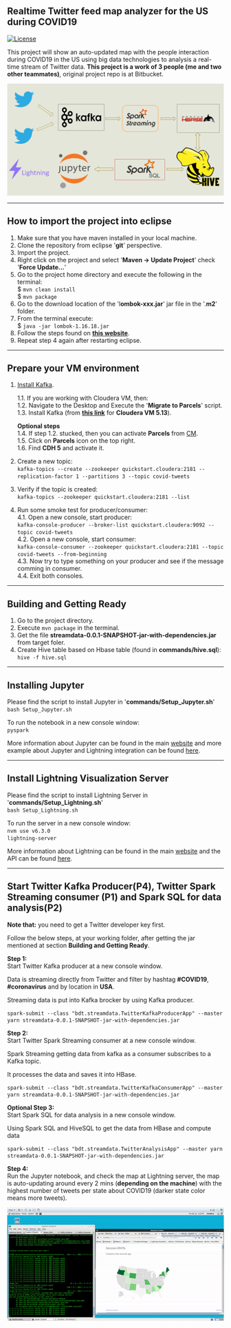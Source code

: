 ## Realtime Twitter feed map analyzer for the US during COVID19

[![License](https://img.shields.io/github/license/mashape/apistatus.svg?maxAge=2592000)](https://github.com/ahmedhamdy90/deep-learning-specialization-coursera/blob/master/LICENSE)

This project will show an auto-updated map with the people interaction during COVID19 in the US using big data technologies to analysis a real-time stream of Twitter data. **This project is a work of 3 people (me and two other teammates)**, original project repo is at Bitbucket. 

![data flow of the whole project](data-flow.png)

---

## How to import the project into eclipse

1. Make sure that you have maven installed in your local machine.
2. Clone the repository from eclipse '**git**' perspective.
3. Import the project.
4. Right click on the project and select '**Maven -> Update Project**' check '**Force Update...**'
5. Go to the project home directory and execute the following in the terminal:   
	$ `mvn clean install`   
	$ `mvn package`
6. Go to the download location of the 'l**ombok-xxx.jar**' jar file in the '.**m2**' folder.
7. From the terminal execute:   
	$ `java -jar lombok-1.16.18.jar`
8. Follow the steps found on **[this website](https://howtodoinjava.com/automation/lombok-eclipse-installation-examples/)**.
9. Repeat step 4 again after restarting eclipse.

---

## Prepare your VM environment

1. [Install Kafka](https://blog.clairvoyantsoft.com/installing-apache-kafka-on-clouderas-quickstart-vm-8245d8d0ebe5).

	1.1. If you are working with Cloudera VM, then:   
	1.2. Navigate to the Desktop and Execute the '**Migrate to Parcels**' script.   
	1.3. Install Kafka (from **[this link](http://archive.cloudera.com/kafka/parcels/3.1.1/)** for **Cloudera VM  5.13**).   

	**Optional steps**   
	1.4. If step 1.2. stucked, then you can activate **Parcels** from [CM](http://quickstart.cloudera:7180/cmf/home).   
	1.5. Click on **Parcels** icon on the top right.   
	1.6. Find **CDH 5** and activate it.   
	
2. Create a new topic:   
`kafka-topics --create --zookeeper quickstart.cloudera:2181 --replication-factor 1 --partitions 3 --topic covid-tweets`

3. Verify if the topic is created:   
`kafka-topics --zookeeper quickstart.cloudera:2181 --list`

4. Run some smoke test for producer/consumer:   
	4.1. Open a new console, start producer:   
		`kafka-console-producer --broker-list quickstart.cloudera:9092 --topic covid-tweets`   
	4.2. Open a new console, start consumer:   
		`kafka-console-consumer --zookeeper quickstart.cloudera:2181 --topic covid-tweets --from-beginning`   
	4.3. Now try to type something on your producer and see if the message comming in consumer.   
	4.4. Exit both consoles.

---

## Building and Getting Ready

1. Go to the project directory.
2. Execute  `mvn package` in the terminal.
3. Get the file **streamdata-0.0.1-SNAPSHOT-jar-with-dependencies.jar** from target foler.
4. Create Hive table based on Hbase table (found in **commands/hive.sql**):   
`hive -f hive.sql`

---

## Installing Jupyter

Please find the script to install Jupyter in '**commands/Setup_Jupyter.sh**'   
`bash Setup_Jupyter.sh`

To run the notebook in a new console window:   
`pyspark`

More information about Jupyter can be found in the main [website](https://jupyter.org/) and more example about Jupyter and Lightning integration can be found [here](https://nbviewer.jupyter.org/github/lightning-viz/).

---

## Install Lightning Visualization Server

Please find the script to install Lightning Server in '**commands/Setup_Lightning.sh**'   
`bash Setup_Lightning.sh`

To run the server in a new console window:   
`nvm use v6.3.0 `   
`lightning-server `

More information about Lightning can be found in the main [website](http://lightning-viz.org/) and the API can be found [here](http://lightning-viz.org/lightning-python/api.html).

---

## Start Twitter Kafka Producer(P4), Twitter Spark Streaming consumer (P1) and Spark SQL for data analysis(P2)

**Note that:** you need to get a Twitter developer key first.

Follow the below steps, at your working folder, after getting the jar mentioned at section **Building and Getting Ready**.

**Step 1:**   
Start Twitter Kafka producer at a new console window.

Data is streaming directly from Twitter and filter by hashtag **#COVID19**, **#coronavirus** and by location in **USA**.

Streaming data is put into Kafka brocker by using Kafka producer.

```
spark-submit --class "bdt.streamdata.TwitterKafkaProducerApp" --master yarn streamdata-0.0.1-SNAPSHOT-jar-with-dependencies.jar
```

**Step 2:**   
Start Twitter Spark Streaming consumer at a new console window.

Spark Streaming getting data from kafka as a consumer subscribes to a Kafka topic.

It processes the data and saves it into HBase.

```
spark-submit --class "bdt.streamdata.TwitterKafkaConsumerApp" --master yarn streamdata-0.0.1-SNAPSHOT-jar-with-dependencies.jar
```

**Optional Step 3:**   
Start Spark SQL for data analysis in a new console window.

Using Spark SQL and HiveSQL to get the data from HBase and compute data

```
spark-submit --class "bdt.streamdata.TwitterAnalysisApp" --master yarn streamdata-0.0.1-SNAPSHOT-jar-with-dependencies.jar
```

**Step 4:**   
Run the Jupyter notebook, and check the map at Lightning server, the map is auto-updating around every 2 mins (**depending on the machine**) with the highest number of tweets per state about COVID19 (darker state color means more tweets).

![demo for the whole project](demo.gif)
